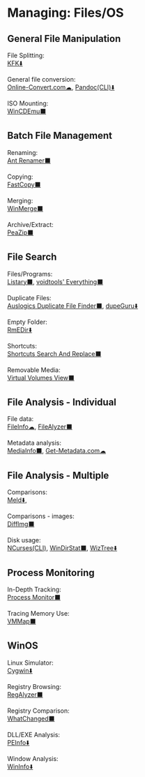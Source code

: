 # Managing: Files/OS

## General File Manipulation

File Splitting:  
[KFK⬇️](https://kcsoftwares.com/?kfk)

General file conversion:  
[Online-Convert.com☁](https://www.online-convert.com/),
[Pandoc(CLI)⬇️](https://pandoc.org/)

ISO Mounting:  
[WinCDEmu⬛](http://wincdemu.sysprogs.org/)

## Batch File Management

Renaming:  
[Ant Renamer️⬛](https://www.antp.be/software/renamer)

Copying:  
[FastCopy⬛](https://fastcopy.jp/en/)

Merging:  
[WinMerge⬛](https://winmerge.org/)

Archive/Extract:  
[PeaZip⬛](https://www.peazip.org/)

## File Search

Files/Programs:  
[Listary⬛](https://www.listary.com/),
[voidtools' Everything⬛](https://www.voidtools.com/)

Duplicate Files:  
[Auslogics Duplicate File Finder⬛](https://www.auslogics.com/en/software/duplicate-file-finder/),
[dupeGuru⬇️](https://dupeguru.voltaicideas.net/)

Empty Folder:  
[RmEDir⬇️](http://www.pazera-software.com/products/rmedir/)

Shortcuts:  
[Shortcuts Search And Replace⬛](http://jacquelin.potier.free.fr/ShortcutsSearchAndReplace/)

Removable Media:  
[Virtual Volumes View⬛](http://vvvapp.sourceforge.net/)

## File Analysis - Individual

File data:  
[FileInfo☁](https://fileinfo.com/),
[FileAlyzer⬛](https://www.safer-networking.org/products/filealyzer/)

Metadata analysis:  
[MediaInfo⬛](https://mediaarea.net/en/MediaInfo),
[Get-Metadata.com☁](https://www.get-metadata.com/)

## File Analysis - Multiple

Comparisons:  
[Meld⬇️](https://meldmerge.org/),

Comparisons - images:  
[DiffImg⬛](https://www.softpedia.com/get/Multimedia/Graphic/Graphic-Viewers/DiffImg.shtml)

Disk usage:  
[NCurses(CLI)](https://dev.yorhel.nl/ncdu),
[WinDirStat⬛](https://windirstat.net/),
[WizTree⬇️](https://wiztreefree.com/)

## Process Monitoring

In-Depth Tracking:  
[Process Monitor⬛](https://docs.microsoft.com/en-us/sysinternals/downloads/procmon)

Tracing Memory Use:  
[VMMap⬛](https://docs.microsoft.com/en-us/sysinternals/downloads/vmmap)

## WinOS

Linux Simulator:  
[Cygwin⬇️](https://www.cygwin.com/)

Registry Browsing:  
[RegAlyzer⬛](https://www.safer-networking.org/products/regalyzer/)

Registry Comparison:  
[WhatChanged⬛](https://portableapps.com/apps/utilities/whatchanged-portable)

DLL/EXE Analysis:  
[PEInfo⬇️](http://www.pazera-software.com/products/peinfo/)

Window Analysis:  
[WinInfo⬇️](http://www.pazera-software.com/products/wininfo/)
